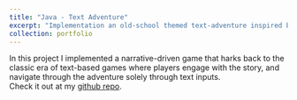 ```yaml
---
title: "Java - Text Adventure"
excerpt: "Implementation an old-school themed text-adventure inspired by a Dungeons&Dragons quest. <br/><img src='/images/text_adv.jpg'>"
collection: portfolio
---
```


In this project I implemented a narrative-driven game that harks back to the classic era of text-based games where players engage with the story, and navigate through the adventure solely through text inputs. \
Check it out at my [github repo](https://github.com/GianFederico/TextAdventure).